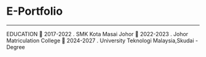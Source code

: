# E-Portfolio

---
EDUCATION
🏫 2017-2022 . SMK Kota Masai Johor
🏫 2022-2023 . Johor Matriculation College
🏫 2024-2027 . University Teknologi Malaysia,Skudai - Degree
